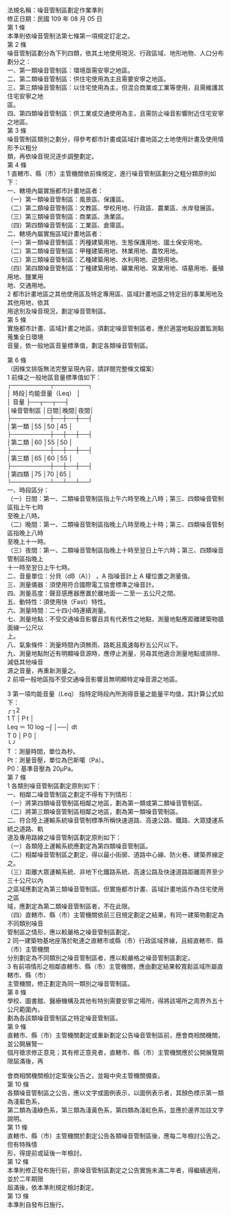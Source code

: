 法規名稱：噪音管制區劃定作業準則  
修正日期：民國 109 年 08 月 05 日  
第 1 條  
本準則依噪音管制法第七條第一項規定訂定之。  
第 2 條  
噪音管制區劃分為下列四類，依其土地使用現況、行政區域、地形地物、人口分布劃分之：  
一、第一類噪音管制區：環境亟需安寧之地區。  
二、第二類噪音管制區：供住宅使用為主且需要安寧之地區。  
三、第三類噪音管制區：以住宅使用為主，但混合商業或工業等使用，且需維護其住宅安寧之地  
區。  
四、第四類噪音管制區：供工業或交通使用為主，且需防止噪音影響附近住宅安寧之地區。  
第 3 條  
噪音管制區類別之劃分，得參考都市計畫或區域計畫地區之土地使用計畫及使用情形予以粗分  
類，再依噪音現況逐步調整劃定。  
第 4 條  
1 直轄市、縣（市）主管機關依前條規定，進行噪音管制區劃分之粗分類原則如下：  
一、轄境內屬實施都市計畫地區者：  
（一）第一類噪音管制區：風景區、保護區。  
（二）第二類噪音管制區：文教區、學校用地、行政區、農業區、水岸發展區。  
（三）第三類噪音管制區：商業區、漁業區。  
（四）第四類噪音管制區：工業區、倉庫區。  
二、轄境內屬實施區域計畫地區者：  
（一）第一類噪音管制區：丙種建築用地、生態保護用地、國土保安用地。  
（二）第二類噪音管制區：甲種建築用地、林業用地、農牧用地。  
（三）第三類噪音管制區：乙種建築用地、水利用地、遊憩用地。  
（四）第四類噪音管制區：丁種建築用地、礦業用地、窯業用地、墳墓用地、養殖用地、鹽業用  
地、交通用地。  
2 都市計畫地區之其他使用區及特定專用區、區域計畫地區之特定目的事業用地及其他用地，依其  
用途別及噪音現況，劃定噪音管制區。  
第 5 條  
實施都市計畫、區域計畫之地區，須劃定噪音管制區者，應於適當地點設置監測點蒐集全日環境  
音量，依一般地區音量標準值，劃定各類噪音管制區。  


第 6 條  
（因條文排版無法完整呈現內容，請詳閱完整條文檔案）  
1 前條之一般地區音量標準值如下：  
┌─────────┬────────┐  
│ 時段│均能音量（Leq） │  
│ 音量 ├──┬──┬──┤  
│噪音管制區 │日間│晚間│夜間│  
├─────────┼──┼──┼──┤  
│第一類 │55 │50 │45 │  
├─────────┼──┼──┼──┤  
│第二類 │60 │55 │50 │  
├─────────┼──┼──┼──┤  
│第三類 │65 │60 │55 │  
├─────────┼──┼──┼──┤  
│第四類 │75 │70 │65 │  
└─────────┴──┴──┴──┘  
一、時段區分：  
（一）日間：第一、二類噪音管制區指上午六時至晚上八時；第三、四類噪音管制區指上午七時  
至晚上八時。  
（二）晚間：第一、二類噪音管制區指晚上八時至晚上十時；第三、四類噪音管制區指晚上八時  
至晚上十一時。  
（三）夜間：第一、二類噪音管制區指晚上十時至翌日上午六時；第三、四類噪音管制區指晚上  
十一時至翌日上午七時。  
二、音量單位：分貝（dB（A）） ，A 指噪音計上 A 權位置之測量值。  
三、測量儀器：須使用符合國際電工協會標準之噪音計。  
四、測量高度：聲音感應器應置於離地面一‧二至一‧五公尺之間。  
五、動特性：須使用快（Fast）特性。  
六、測量時間：二十四小時連續測量。  
七、測量地點：不受交通噪音影響且具有代表性之地點，測量地點應距離建築物牆面線一公尺以  
上。  
八、氣象條件：測量時間內須無雨、路乾且風速每秒五公尺以下。  
九、測量地點附近有明顯噪音源時，應停止測量，另尋其他適合測量地點或排除、減低其他噪音  
源之音量，再重新測量之。  
2 前項一般地區指不受交通噪音影響且無明顯特定噪音源之地區。  


3 第一項均能音量（Leq） 指特定時段內所測得音量之能量平均值，其計算公式如下：  
╭ ╮2  
1 T │Ｐt │  
Leq ＝ 10 log ─∫ │──│ dt  
T 0 │Ｐ0 │  
╰ ╯  
T ：測量時間，單位為秒。  
Pt：測量音壓，單位為巴斯噶（Pa）。  
P0：基準音壓為 20μPa。  
第 7 條  
1 各類別噪音管制區劃定原則如下：  
一、相鄰二噪音管制區之劃定不得有下列情形：  
（一）將第四類噪音管制區相鄰之地區，劃為第一類或第二類噪音管制區。  
（二）將第三類噪音管制區相鄰之地區，劃為第一類噪音管制區。  
二、符合陸上運輸系統噪音管制標準所稱快速道路、高速公路、鐵路、大眾捷運系統之道路、軌  
道及專用路線之噪音管制區劃定原則如下：  
（一）各類陸上運輸系統應劃定為第四類噪音管制區。  
（二）相鄰噪音管制區之劃定，得以最小街廓、道路中心線、防火巷、建築界線定之。  
（三）距離大眾運輸系統、非地下化鐵路系統、高速公路及快速道路距離周界至少三十公尺以內  
之區域應劃定為第三類噪音管制區。但實施都市計畫、區域計畫地區作為住宅使用之區  
域，應劃定為第二類噪音管制區者，不在此限。  
（四）直轄市、縣（市）主管機關依前三目規定劃定之結果，有同一建築物劃定為不同類別噪音  
管制區之情形，應以較嚴格之噪音管制區劃定。  
2 同一建築物基地座落於毗連之直轄市或縣（市）行政區域界線，且經直轄市、縣（市）主管機關  
分別劃定為不同類別之噪音管制區者，應以較嚴格之噪音管制區劃定。  
3 有前項情形之相鄰直轄市、縣（市）主管機關，應由劃定結果較寬鬆區域所屬直轄市、縣（市）  
主管機關，修正劃定為同一類別之噪音管制區。  
第 8 條  
學校、圖書館、醫療機構及其他有特別需要安寧之場所，得將該場所之周界外五十公尺範圍內，  
劃為各該類噪音管制區之特定噪音管制區。  
第 9 條  
直轄市、縣（市）主管機關劃定或重新劃定公告噪音管制區前，應會商相關機關，並公開展覽一  
個月徵求修正意見；其有修正意見者，直轄市、縣（市）主管機關應於公開展覽期限屆滿後，再  


會商相關機關檢討定案後公告之，並報中央主管機關備查。  
第 10 條  
各類噪音管制區之公告，應以文字或圖例表示，以圖例表示者，其顏色標示第一類為淺藍色系，  
第二類為淺綠色系，第三類為淺黃色系，第四類為淺紅色系，並應於邊界加註文字說明。  
第 11 條  
直轄市、縣（市）主管機關於劃定公告各類噪音管制區後，應每二年檢討公告之。但有特殊情  
形，得提前或延後一年檢討。  
第 12 條  
本準則修正發布施行前，原噪音管制區劃定之公告實施未滿二年者，得繼續適用，並於二年期限  
屆滿後，依本準則規定檢討劃定。  
第 13 條  
本準則自發布日施行。  


